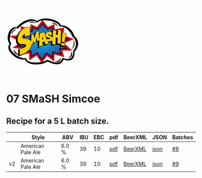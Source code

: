 ![logo](./07_SMaSH_Simcoe.jpeg)

# 07 SMaSH Simcoe

## Recipe for a 5 L batch size.

|    | Style | ABV | IBU | EBC | pdf | BeerXML | JSON | Batches |
|----|-------|-----|-----|-----|-----|---------|------|---------|
|    | American Pale Ale | 6.0 % | 39 | 10| [pdf](./07_SMaSH_Simcoe.pdf) | [BeerXML](./07_SMaSH_Simcoe.xml) | [json](./07_SMaSH_Simcoe.json) | [#8](../../batches/batch_8/README.md) |
| v2 | American Pale Ale | 6.0 % | 39 | 10| [pdf](./07_SMaSH_Simcoe_v2.pdf) | [BeerXML](./07_SMaSH_Simcoe_v2.xml) | [json](./07_SMaSH_Simcoe_v2.json) | [#9](../../batches/batch_9/README.md) |
